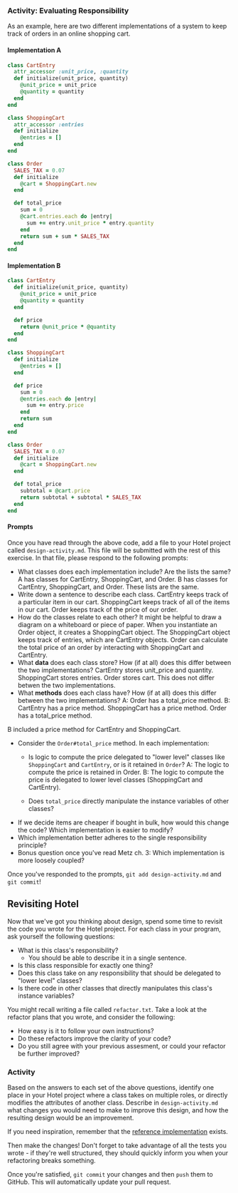 ### Activity: Evaluating Responsibility

As an example, here are two different implementations of a system to keep track of orders in an online shopping cart.

#### Implementation A

```ruby
class CartEntry
  attr_accessor :unit_price, :quantity
  def initialize(unit_price, quantity)
    @unit_price = unit_price
    @quantity = quantity
  end
end

class ShoppingCart
  attr_accessor :entries
  def initialize
    @entries = []
  end
end

class Order
  SALES_TAX = 0.07
  def initialize
    @cart = ShoppingCart.new
  end

  def total_price
    sum = 0
    @cart.entries.each do |entry|
      sum += entry.unit_price * entry.quantity
    end
    return sum + sum * SALES_TAX
  end
end
```

#### Implementation B

```ruby
class CartEntry
  def initialize(unit_price, quantity)
    @unit_price = unit_price
    @quantity = quantity
  end

  def price
    return @unit_price * @quantity
  end
end

class ShoppingCart
  def initialize
    @entries = []
  end

  def price
    sum = 0
    @entries.each do |entry|
      sum += entry.price
    end
    return sum
  end
end

class Order
  SALES_TAX = 0.07
  def initialize
    @cart = ShoppingCart.new
  end

  def total_price
    subtotal = @cart.price
    return subtotal + subtotal * SALES_TAX
  end
end
```

#### Prompts

Once you have read through the above code, add a file to your Hotel project called `design-activity.md`. This file will be submitted with the rest of this exercise. In that file, please respond to the following prompts:

- What classes does each implementation include? Are the lists the same?
  A has classes for CartEntry, ShoppingCart, and Order.
  B has classes for CartEntry, ShoppingCart, and Order.
  These lists are the same.
- Write down a sentence to describe each class.
  CartEntry keeps track of a particular item in our cart.
  ShoppingCart keeps track of all of the items in our cart.
  Order keeps track of the price of our order.
- How do the classes relate to each other? It might be helpful to draw a diagram on a whiteboard or piece of paper.
  When you instantiate an Order object, it creates a ShoppingCart object.  The ShoppingCart object keeps track of entries, which are CartEntry objects.  Order can calculate the total price of an order by interacting with ShoppingCart and CartEntry.
- What **data** does each class store? How (if at all) does this differ between the two implementations?
  CartEntry stores unit_price and quantity.
  ShoppingCart stores entries.
  Order stores cart.
  This does not differ betwen the two implementations.
- What **methods** does each class have? How (if at all) does this differ between the two implementations?
A: Order has a total_price method.
B: CartEntry has a price method.  ShoppingCart has a price method.  Order has a total_price method.

B included a price method for CartEntry and ShoppingCart.

- Consider the `Order#total_price` method. In each implementation:
    - Is logic to compute the price delegated to "lower level" classes like `ShoppingCart` and `CartEntry`, or is it retained in `Order`?
    A: The logic to compute the price is retained in Order.
    B: The logic to compute the price is delegated to lower level classes (ShoppingCart and CartEntry).





    - Does `total_price` directly manipulate the instance variables of other classes?
- If we decide items are cheaper if bought in bulk, how would this change the code? Which implementation is easier to modify?
- Which implementation better adheres to the single responsibility principle?
- Bonus question once you've read Metz ch. 3: Which implementation is more loosely coupled?

Once you've responded to the prompts, `git add design-activity.md` and `git commit`!

## Revisiting Hotel

Now that we've got you thinking about design, spend some time to revisit the code you wrote for the Hotel project. For each class in your program, ask yourself the following questions:
- What is this class's responsibility?
    - You should be able to describe it in a single sentence.
- Is this class responsible for exactly one thing?
- Does this class take on any responsibility that should be delegated to "lower level" classes?
- Is there code in other classes that directly manipulates this class's instance variables?

You might recall writing a file called `refactor.txt`. Take a look at the refactor plans that you wrote, and consider the following:
- How easy is it to follow your own instructions?
- Do these refactors improve the clarity of your code?
- Do you still agree with your previous assesment, or could your refactor be further improved?

### Activity

Based on the answers to each set of the above questions, identify one place in your Hotel project where a class takes on multiple roles, or directly modifies the attributes of another class. Describe in `design-activity.md` what changes you would need to make to improve this design, and how the resulting design would be an improvement.

If you need inspiration, remember that the [reference implementation](https://github.com/droberts-ada/hotel/tree/dpr/solution) exists.

Then make the changes! Don't forget to take advantage of all the tests you wrote - if they're well structured, they should quickly inform you when your refactoring breaks something.

Once you're satisfied, `git commit` your changes and then `push` them to GitHub. This will automatically update your pull request.